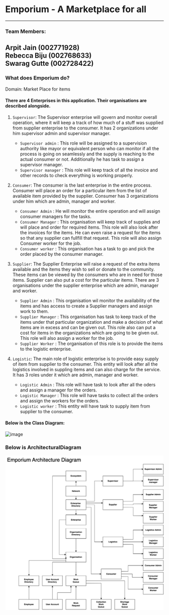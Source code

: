 # Emporium - A Marketplace for all
---
### Team Members: <br>
Arpit Jain (002771928)<br>
Rebecca Biju (002768633)<br>
Swarag Gutte (002728422)
---

### What does Emporium do?
Domain: Market Place for items

#### There are 4 Enterprises in this application. Their organisations are described alongside.

1. `Supervisor`: The Supervisor enterprise will govern and monitor overall operation, where it will keep a track of how much of a stuff was supplied from supplier enterprise to the consumer. It has 2 organizations under him supervisor admin and supervisor manager.
    -    `Supervisor admin` : This role will be assigned to a supervision authority like mayor or equivalent person who can monitor if all the process is going on seamlessly and the supply is reaching to the actual consumer or not. Additionally he has task to assign a supervisor manager.
    -    `Supervisor manager` : This role will keep track of all the invoice and other records to check everything is working properly.

2. `Consumer`: The consumer is the last enterprise in the entire process. Consumer will place an order for a particular item from the list of available item provided by the supplier. Consumer has 3 organizations under him which are admin, manager and worker.
    -    `Consumer Admin` : He will monitor the entire operation and will assign consumer managers for the tasks.
    -    `Consumer Manager` : This organisation will keep track of supplies and will place and order for required items. This role will also look after the invoices for the items. He can even raise a request for the items so that any supplier can fullfill that request. This role will also assign Consumer worker for the job.
    -    `Consumer worker` : This organisation has a task to go and pick the order placed by the consumer manager.

3. `Supplier`: The Supplier Enterprise will raise a request of the extra items available and the items they wish to sell or donate to the community. These items can be viewed by the consumers who are in need for those items. Supplier can also put a cost for the particular items. There are 3 organisations under the supplier enterprise which are admin, manager and worker.
    -    `Supplier Admin` : This organisation wil monitor the availability of the items and has access to create a Supplier managers and assign work to them.
    -    `Supplier Manager` : This organisation has task to keep track of the items under that particular organization and make a decision of what items are in excess and can be given out. This role also can put a cost for items in the organizations which are going to be given out. This role will also assign a worker for the job.
    -    `Supplier Worker` : The organisation of this role is to provide the items to the logistic enterprise.

4. `Logistic`: The main role of logistic enterprise is to provide easy supply of item from supplier to the consumer. This entity will look after all the logistics involved in suppling items and can also charge for the service. It has 3 roles under it which are admin, manager and worker.
    -    `Logistic Admin` : This role will have task to look after all the oders and assign a manager for the orders.
    -    `Logistic Manager` : This role will have tasks to collect all the orders and assign the workers for the orders.
    -    `Logistic worker` : This entity will have task to supply item from supplier to the consumer.

#### Below is the Class Diagram: 
<img width="1144" alt="image" src="https://user-images.githubusercontent.com/113070179/206957215-68f3fc61-d10f-4e09-a5af-edaaeaf531ed.png">

### Below is ArchitecturalDiagram

<img src="./ArchitecturalDiagram.jpg">
